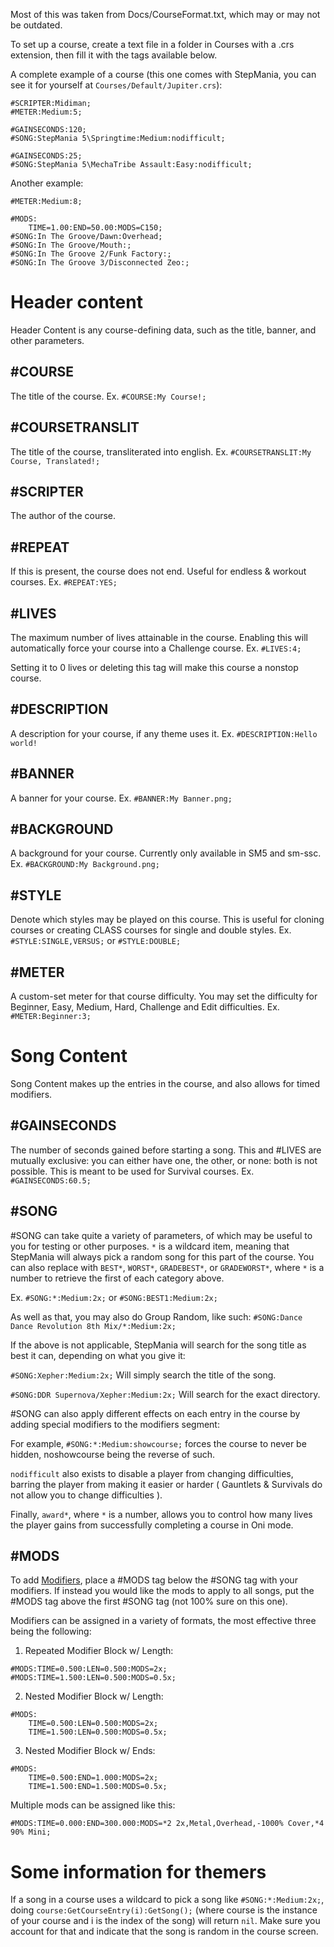 Most of this was taken from Docs/CourseFormat.txt, which may or may not be outdated.

To set up a course, create a text file in a folder in Courses with a .crs extension, then fill it with the tags available below.

A complete example of a course (this one comes with StepMania, you can see it for yourself at `Courses/Default/Jupiter.crs`):
```#COURSE:Jupiter;
#SCRIPTER:Midiman;
#METER:Medium:5;

#GAINSECONDS:120;
#SONG:StepMania 5\Springtime:Medium:nodifficult;

#GAINSECONDS:25;
#SONG:StepMania 5\MechaTribe Assault:Easy:nodifficult;
```

Another example:
```#COURSE:My Awesome Course - The Revenge;
#METER:Medium:8;

#MODS:
	TIME=1.00:END=50.00:MODS=C150;
#SONG:In The Groove/Dawn:Overhead;
#SONG:In The Groove/Mouth:;
#SONG:In The Groove 2/Funk Factory:;
#SONG:In The Groove 3/Disconnected Zeo:;
```
# Header content
Header Content is any course-defining data, such as the title, banner, and other parameters.
## #COURSE
The title of the course. Ex. `#COURSE:My Course!;`

## #COURSETRANSLIT
The title of the course, transliterated into english. Ex. `#COURSETRANSLIT:My Course, Translated!;`

## #SCRIPTER
The author of the course.

## #REPEAT
If this is present, the course does not end.
Useful for endless & workout courses.
Ex. `#REPEAT:YES;`

## #LIVES
The maximum number of lives attainable in the course. Enabling this will automatically force your course into a Challenge course. Ex. `#LIVES:4;`

Setting it to 0 lives or deleting this tag will make this course a nonstop course.

## #DESCRIPTION
A description for your course, if any theme uses it. Ex. `#DESCRIPTION:Hello world!`

## #BANNER
A banner for your course. Ex. `#BANNER:My Banner.png;`

## #BACKGROUND
A background for your course. Currently only available in SM5 and sm-ssc. Ex. `#BACKGROUND:My Background.png;`

## #STYLE
Denote which styles may be played on this course. This is useful for cloning courses or creating CLASS courses for single and double styles.
Ex. `#STYLE:SINGLE,VERSUS;` or `#STYLE:DOUBLE;`

## #METER
A custom-set meter for that course difficulty. You may set the difficulty
for Beginner, Easy, Medium, Hard, Challenge and Edit difficulties.
Ex. `#METER:Beginner:3;`

# Song Content
Song Content makes up the entries in the course, and also allows for timed modifiers.

## #GAINSECONDS
The number of seconds gained before starting a song. This and #LIVES are
mutually exclusive: you can either have one, the other, or none: both
is not possible. This is meant to be used for Survival courses. Ex. `#GAINSECONDS:60.5;`

## #SONG
#SONG can take quite a variety of parameters, of which may be useful to you
for testing or other purposes.
`*` is a wildcard item, meaning that StepMania will always pick a random song
for this part of the course.
You can also replace with `BEST*`, `WORST*`, `GRADEBEST*`, or `GRADEWORST*`, where `*` 
is a number to retrieve the first of each category above.

Ex. `#SONG:*:Medium:2x;` or `#SONG:BEST1:Medium:2x;`

As well as that, you may also do Group Random, like such:
`#SONG:Dance Dance Revolution 8th Mix/*:Medium:2x;`

If the above is not applicable, StepMania will search for the song title as best it can, depending on what you give it:

`#SONG:Xepher:Medium:2x;` Will simply search the title of the song.

`#SONG:DDR Supernova/Xepher:Medium:2x;` Will search for the exact directory.

#SONG can also apply different effects on each entry in the course by adding special modifiers to the modifiers segment:

For example, `#SONG:*:Medium:showcourse;` forces the course to never be hidden, noshowcourse being the reverse of such.

`nodifficult` also exists to disable a player from changing difficulties, 
barring the player from making it easier or harder ( Gauntlets & Survivals
do not allow you to change difficulties ).

Finally, `award*`, where `*` is a number, allows you to control how many lives the player gains from successfully completing a course in Oni mode.

## #MODS
To add [Modifiers](https://github.com/stepmania/stepmania/wiki/List-of-Song-Modifiers), place a #MODS tag below the #SONG tag with your modifiers. If instead you would like the mods to apply to all songs, put the #MODS tag above the first #SONG tag (not 100% sure on this one).

Modifiers can be assigned in a variety of formats, the most effective three being the following:

1. Repeated Modifier Block w/ Length:
```
#MODS:TIME=0.500:LEN=0.500:MODS=2x;
#MODS:TIME=1.500:LEN=0.500:MODS=0.5x;
```
2. Nested Modifier Block w/ Length:
```
#MODS:
	TIME=0.500:LEN=0.500:MODS=2x;
	TIME=1.500:LEN=0.500:MODS=0.5x;
```
3. Nested Modifier Block w/ Ends:
```
#MODS:
	TIME=0.500:END=1.000:MODS=2x;
	TIME=1.500:END=1.500:MODS=0.5x;
```

Multiple mods can be assigned like this:

`#MODS:TIME=0.000:END=300.000:MODS=*2 2x,Metal,Overhead,-1000% Cover,*4 90% Mini;`

# Some information for themers

If a song in a course uses a wildcard to pick a song like `#SONG:*:Medium:2x;`, doing `course:GetCourseEntry(i):GetSong();` (where course is the instance of your course and i is the index of the song) will return `nil`. Make sure you account for that and indicate that the song is random in the course screen.